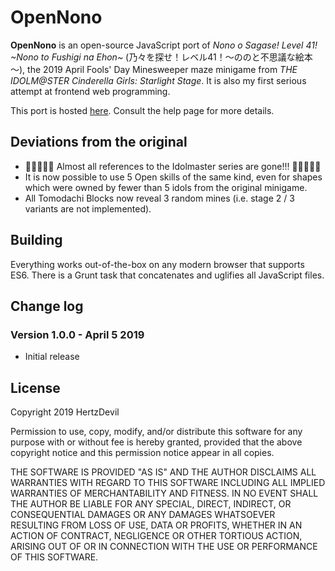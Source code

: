 # OpenNono

**OpenNono** is an open-source JavaScript port of *Nono o Sagase! Level 41!
\~Nono to Fushigi na Ehon\~* (乃々を探せ！レベル41！～ののと不思議な絵本～), the 2019 April
Fools' Day Minesweeper maze minigame from *THE IDOLM@STER Cinderella Girls:
Starlight Stage*. It is also my first serious attempt at frontend web
programming.

This port is hosted [here](http://hertzdevil.info/misc/nono/). Consult the help
page for more details.

## Deviations from the original

- 🦀🦀🦀🦀🦀 Almost all references to the Idolmaster series are gone!!! 🦀🦀🦀🦀🦀
- It is now possible to use 5 Open skills of the same kind, even for shapes
  which were owned by fewer than 5 idols from the original minigame.
- All Tomodachi Blocks now reveal 3 random mines (i.e. stage 2 / 3 variants are
  not implemented).

## Building

Everything works out-of-the-box on any modern browser that supports ES6. There
is a Grunt task that concatenates and uglifies all JavaScript files.

## Change log

### Version 1.0.0 - April 5 2019

- Initial release

## License

Copyright 2019 HertzDevil

Permission to use, copy, modify, and/or distribute this software for any purpose
with or without fee is hereby granted, provided that the above copyright notice
and this permission notice appear in all copies.

THE SOFTWARE IS PROVIDED "AS IS" AND THE AUTHOR DISCLAIMS ALL WARRANTIES WITH
REGARD TO THIS SOFTWARE INCLUDING ALL IMPLIED WARRANTIES OF MERCHANTABILITY AND
FITNESS. IN NO EVENT SHALL THE AUTHOR BE LIABLE FOR ANY SPECIAL, DIRECT,
INDIRECT, OR CONSEQUENTIAL DAMAGES OR ANY DAMAGES WHATSOEVER RESULTING FROM LOSS
OF USE, DATA OR PROFITS, WHETHER IN AN ACTION OF CONTRACT, NEGLIGENCE OR OTHER
TORTIOUS ACTION, ARISING OUT OF OR IN CONNECTION WITH THE USE OR PERFORMANCE OF
THIS SOFTWARE.
